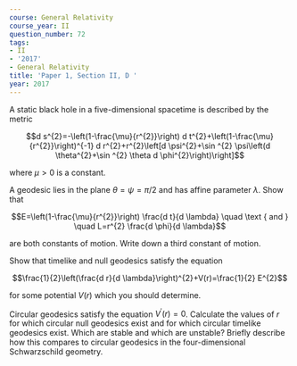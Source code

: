```yaml
---
course: General Relativity
course_year: II
question_number: 72
tags:
- II
- '2017'
- General Relativity
title: 'Paper 1, Section II, D '
year: 2017
---
```




A static black hole in a five-dimensional spacetime is described by the metric

$$d s^{2}=-\left(1-\frac{\mu}{r^{2}}\right) d t^{2}+\left(1-\frac{\mu}{r^{2}}\right)^{-1} d r^{2}+r^{2}\left[d \psi^{2}+\sin ^{2} \psi\left(d \theta^{2}+\sin ^{2} \theta d \phi^{2}\right)\right]$$

where $\mu>0$ is a constant.

A geodesic lies in the plane $\theta=\psi=\pi / 2$ and has affine parameter $\lambda$. Show that

$$E=\left(1-\frac{\mu}{r^{2}}\right) \frac{d t}{d \lambda} \quad \text { and } \quad L=r^{2} \frac{d \phi}{d \lambda}$$

are both constants of motion. Write down a third constant of motion.

Show that timelike and null geodesics satisfy the equation

$$\frac{1}{2}\left(\frac{d r}{d \lambda}\right)^{2}+V(r)=\frac{1}{2} E^{2}$$

for some potential $V(r)$ which you should determine.

Circular geodesics satisfy the equation $V^{\prime}(r)=0$. Calculate the values of $r$ for which circular null geodesics exist and for which circular timelike geodesics exist. Which are stable and which are unstable? Briefly describe how this compares to circular geodesics in the four-dimensional Schwarzschild geometry.